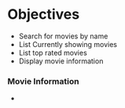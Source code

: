 # Objectives
- Search for movies by name
- List Currently showing movies
- List top rated movies
- Display movie information

### Movie Information
- <Title>(<Year>)
- Poster
- Plotline
- Genre(s)
- Rating
- Release Date

